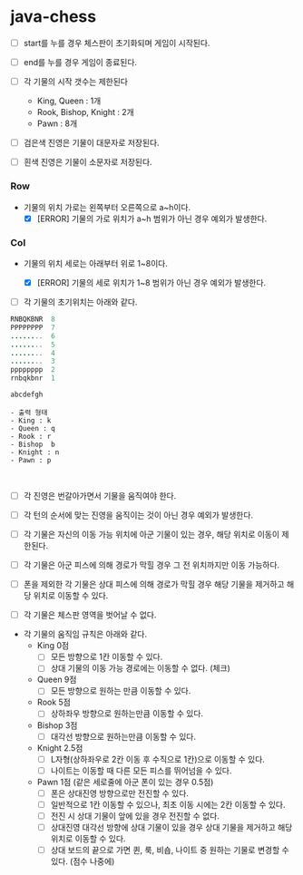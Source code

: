# java-chess

- [ ] start를 누를 경우 체스판이 초기화되며 게임이 시작된다.
- [ ] end를 누를 경우 게임이 종료된다.


- [ ] 각 기물의 시작 갯수는 제한된다
    - King, Queen : 1개
    - Rook, Bishop, Knight : 2개
    - Pawn : 8개
  
  
- [ ] 검은색 진영은 기물이 대문자로 저장된다.
- [ ] 흰색 진영은 기물이 소문자로 저장된다.


### Row
- 기물의 위치 가로는 왼쪽부터 오른쪽으로 a~h이다.
  - [x] [ERROR] 기물의 가로 위치가 a~h 범위가 아닌 경우 예외가 발생한다.
### Col
- 기물의 위치 세로는 아래부터 위로 1~8이다.
  - [x] [ERROR] 기물의 세로 위치가 1~8 범위가 아닌 경우 예외가 발생한다.


- [ ] 각 기물의 초기위치는 아래와 같다.
```java
RNBQKBNR  8
PPPPPPPP  7
........  6
........  5
........  4
........  3
pppppppp  2
rnbqkbnr  1

abcdefgh
```
```
- 출력 형태
- King : k
- Queen : q
- Rook : r
- Bishop  b
- Knight : n
- Pawn : p
```
<br>

- [ ] 각 진영은 번갈아가면서 기물을 움직여야 한다.
- [ ] 각 턴의 순서에 맞는 진영을 움직이는 것이 아닌 경우 예외가 발생한다.


- [ ] 각 기물은 자신의 이동 가능 위치에 아군 기물이 있는 경우, 해당 위치로 이동이 제한된다.
- [ ] 각 기물은 아군 피스에 의해 경로가 막힐 경우 그 전 위치까지만 이동 가능하다.
- [ ] 폰을 제외한 각 기물은 상대 피스에 의해 경로가 막힐 경우 해당 기물을 제거하고 해당 위치로 이동할 수 있다.
- [ ] 각 기물은 체스판 영역을 벗어날 수 없다.
- 각 기물의 움직임 규칙은 아래와 같다.
  - King 0점
    - [ ] 모든 방향으로 1칸 이동할 수 있다.
    - [ ] 상대 기물의 이동 가능 경로에는 이동할 수 없다. (체크)
  - Queen 9점
    - [ ] 모든 방향으로 원하는 만큼 이동할 수 있다.
  - Rook 5점
    - [ ] 상하좌우 방향으로 원하는만큼 이동할 수 있다.
  - Bishop 3점
    - [ ] 대각선 방향으로 원하는만큼 이동할 수 있다.
  - Knight 2.5점
    - [ ] L자형(상하좌우로 2칸 이동 후 수직으로 1칸)으로 이동할 수 있다.
    - [ ] 나이트는 이동할 때 다른 모든 피스를 뛰어넘을 수 있다.
  - Pawn 1점 (같은 세로줄에 아군 폰이 있는 경우 0.5점)
    - [ ] 폰은 상대진영 방향으로만 전진할 수 있다.
    - [ ] 일반적으로 1칸 이동할 수 있으나, 최초 이동 시에는 2칸 이동할 수 있다.
    - [ ] 전진 시 상대 기물이 앞에 있을 경우 전진할 수 없다.
    - [ ] 상대진영 대각선 방향에 상대 기물이 있을 경우 상대 기물을 제거하고 해당 위치로 이동할 수 있다.
    - [ ] 상대 보드의 끝으로 가면 퀸, 룩, 비숍, 나이트 중 원하는 기물로 변경할 수 있다. (점수 나중에)